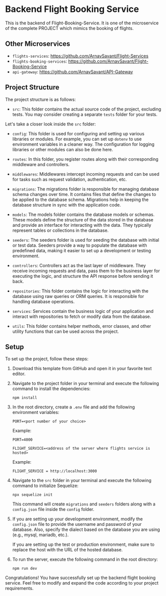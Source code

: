 # Backend Flight Booking Service
This is the backend of Flight-Booking-Service.
It is one of the microservice of the complete PROJECT which mimics the booking of flights.

## Other Microservices
- `flights-services`: https://github.com/ArnavSavant/Flight-Services
- `flights-booking-services`: https://github.com/ArnavSavant/Flight-Booking-Service
- `api-gateway`: https://github.com/ArnavSavant/API-Gateway
 
## Project Structure

The project structure is as follows:

- `src`: This folder contains the actual source code of the project, excluding tests. You may consider creating a separate `tests` folder for your tests.

Let's take a closer look inside the `src` folder:

- `config`: This folder is used for configuring and setting up various libraries or modules. For example, you can set up `dotenv` to use environment variables in a cleaner way. The configuration for logging libraries or other modules can also be done here.

- `routes`: In this folder, you register routes along with their corresponding middleware and controllers.

- `middlewares`: Middlewares intercept incoming requests and can be used for tasks such as request validation, authentication, etc.

- `migrations`: The migrations folder is responsible for managing database schema changes over time. It contains files that define the changes to be applied to the database schema. Migrations help in keeping the database structure in sync with the application code.

- `models`: The models folder contains the database models or schemas. These models define the structure of the data stored in the database and provide an interface for interacting with the data. They typically represent tables or collections in the database.

- `seeders`: The seeders folder is used for seeding the database with initial or test data. Seeders provide a way to populate the database with predefined data, making it easier to set up a development or testing environment.

- `controllers`: Controllers act as the last layer of middleware. They receive incoming requests and data, pass them to the business layer for executing the logic, and structure the API response before sending it back.

- `repositories`: This folder contains the logic for interacting with the database using raw queries or ORM queries. It is responsible for handling database operations.

- `services`: Services contain the business logic of your application and interact with repositories to fetch or modify data from the database.

- `utils`: This folder contains helper methods, error classes, and other utility functions that can be used across the project.

## Setup

To set up the project, follow these steps:

1. Download this template from GitHub and open it in your favorite text editor.

2. Navigate to the project folder in your terminal and execute the following command to install the dependencies:
   ```
   npm install
   ```

3. In the root directory, create a `.env` file and add the following environment variables:
   ```
   PORT=<port number of your choice>
   ```
   Example:
   ```
   PORT=4000
   ```
   
   ```
   FLIGHT_SERVICE=<address of the server where flights service is hosted>
   ```
   Example:
   ```
   FLIGHT_SERVICE = http://localhost:3000
   ```

4. Navigate to the `src` folder in your terminal and execute the following command to initialize Sequelize:
   ```
   npx sequelize init
   ```

   This command will create `migrations` and `seeders` folders along with a `config.json` file inside the `config` folder.

5. If you are setting up your development environment, modify the `config.json` file to provide the username and password of your database. Also, specify the dialect based on the database you are using (e.g., mysql, mariadb, etc.).

   If you are setting up the test or production environment, make sure to replace the host with the URL of the hosted database.

6. To run the server, execute the following command in the root directory:
   ```
   npm run dev
   ```

Congratulations! You have successfully set up the backend flight booking service. Feel free to modify and expand the code according to your project requirements.